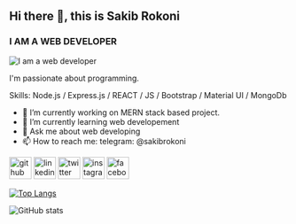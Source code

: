 ## Hi there 👋, this is Sakib Rokoni
### I AM A WEB DEVELOPER
![I am a web developer](https://www.reachfirst.com/wp-content/uploads/2018/08/Web-Development.jpg)

I'm passionate about programming.

Skills: Node.js / Express.js / REACT / JS / Bootstrap / Material UI / MongoDb

- 🔭 I’m currently working on MERN stack based project. 
- 🌱 I’m currently learning web developement 
- 💬 Ask me about web developing 
- 📫 How to reach me: telegram: @sakibrokoni 

[<img src='https://cdn.jsdelivr.net/npm/simple-icons@3.0.1/icons/github.svg' alt='github' height='40'>](https://github.com/sakibrokoni)
[<img src='https://cdn.jsdelivr.net/npm/simple-icons@3.0.1/icons/linkedin.svg' alt='linkedin' height='40'>](https://https://bd.linkedin.com/in/sakib-rokoni)
[<img src='https://cdn.jsdelivr.net/npm/simple-icons@3.0.1/icons/twitter.svg' alt='twitter' height='40'>](https://twitter.com/sakibrokoni)
[<img src='https://cdn.jsdelivr.net/npm/simple-icons@3.0.1/icons/instagram.svg' alt='instagram' height='40'>](https://www.instagram.com/sakib.rokoni/)
[<img src='https://cdn.jsdelivr.net/npm/simple-icons@3.0.1/icons/facebook.svg' alt='facebook' height='40'>](https://www.facebook.com/sakibrokoni)


<!-- [![trophy](https://github-profile-trophy.vercel.app/?username=sakibrokoni)](https://github.com/ryo-ma/github-profile-trophy) -->

[![Top Langs](https://github-readme-stats.vercel.app/api/top-langs/?username=sakibrokoni)](https://github.com/anuraghazra/github-readme-stats)

![GitHub stats](https://github-readme-stats.vercel.app/api?username=sakibrokoni&show_icons=true)  




<!---- - 👋 Hi, I’m @sakibrokoni
- 👀 I’m interested in ...
- 🌱 I’m currently learning ...
- 💞️ I’m looking to collaborate on ...
- 📫 How to reach me ...
sakibrokoni/sakibrokoni is a ✨ special ✨ repository because its `README.md` (this file) appears on your GitHub profile.
You can click the Preview link to take a look at your changes.
--->
